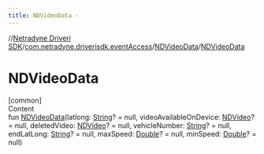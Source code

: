 ```yaml
---
title: NDVideoData -
---
```

//[Netradyne Driveri SDK](../../index.md)/[com.netradyne.driverisdk.eventAccess](../index.md)/[NDVideoData](index.md)/[NDVideoData](-n-d-video-data.md)



# NDVideoData  
[common]  
Content  
fun [NDVideoData](-n-d-video-data.md)(latlong: [String](https://kotlinlang.org/api/latest/jvm/stdlib/kotlin/-string/index.html)? = null, videoAvailableOnDevice: [NDVideo](../../com.netradyne.driverisdk.video/-n-d-video/index.md)? = null, deletedVideo: [NDVideo](../../com.netradyne.driverisdk.video/-n-d-video/index.md)? = null, vehicleNumber: [String](https://kotlinlang.org/api/latest/jvm/stdlib/kotlin/-string/index.html)? = null, endLatLong: [String](https://kotlinlang.org/api/latest/jvm/stdlib/kotlin/-string/index.html)? = null, maxSpeed: [Double](https://kotlinlang.org/api/latest/jvm/stdlib/kotlin/-double/index.html)? = null, minSpeed: [Double](https://kotlinlang.org/api/latest/jvm/stdlib/kotlin/-double/index.html)? = null)  



